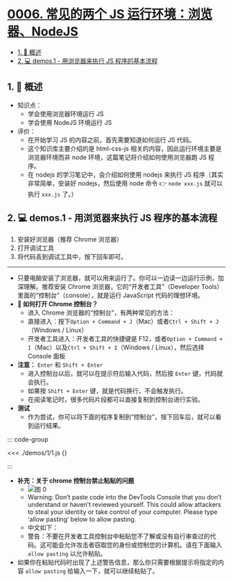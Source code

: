 # [0006. 常见的两个 JS 运行环境：浏览器、NodeJS](https://github.com/Tdahuyou/TNotes.html-css-js/tree/main/notes/0006.%20%E5%B8%B8%E8%A7%81%E7%9A%84%E4%B8%A4%E4%B8%AA%20JS%20%E8%BF%90%E8%A1%8C%E7%8E%AF%E5%A2%83%EF%BC%9A%E6%B5%8F%E8%A7%88%E5%99%A8%E3%80%81NodeJS)

<!-- region:toc -->

- [1. 📝 概述](#1--概述)
- [2. 💻 demos.1 - 用浏览器来执行 JS 程序的基本流程](#2--demos1---用浏览器来执行-js-程序的基本流程)

<!-- endregion:toc -->

## 1. 📝 概述

- 知识点：
  - 学会使用浏览器环境运行 JS
  - 学会使用 NodeJS 环境运行 JS
- 评价：
  - 在开始学习 JS 的内容之前，首先需要知道如何运行 JS 代码。
  - 这个知识库主要介绍的是 html-css-js 相关的内容，因此运行环境主要是浏览器环境而非 node 环境，这篇笔记将介绍如何使用浏览器跑 JS 程序。
  - 在 nodejs 的学习笔记中，会介绍如何使用 nodejs 来执行 JS 程序（其实非常简单，安装好 nodejs，然后使用 node 命令 👉 `node xxx.js` 就可以执行 `xxx.js` 了。）

## 2. 💻 demos.1 - 用浏览器来执行 JS 程序的基本流程

1. 安装好浏览器（推荐 Chrome 浏览器）
2. 打开调试工具
3. 将代码丢到调试工具中，按下回车即可。

---

- 只要电脑安装了浏览器，就可以用来运行了。你可以一边读一边运行示例，加深理解。推荐安装 Chrome 浏览器，它的“开发者工具”（Developer Tools）里面的“控制台”（console），就是运行 JavaScript 代码的理想环境。
- **🤔 如何打开 Chrome 控制台？**
  - 进入 Chrome 浏览器的“控制台”，有两种常见的方法：
  - 直接进入：按下`Option + Command + J`（Mac）或者`Ctrl + Shift + J`（Windows / Linux）
  - 开发者工具进入：开发者工具的快捷键是 F12，或者`Option + Command + I`（Mac）以及`Ctrl + Shift + I`（Windows / Linux），然后选择 Console 面板
- **注意：** `Enter` 和 `Shift + Enter`
  - 进入控制台以后，就可以在提示符后输入代码，然后按 `Enter` 键，代码就会执行。
  - 如果按 `Shift + Enter` 键，就是代码换行，不会触发执行。
  - 在阅读笔记时，很多代码片段都可以直接复制到控制台进行实验。
- **测试**
  - 作为尝试，你可以将下面的程序复制到“控制台”，按下回车后，就可以看到运行结果。

::: code-group

<<< ./demos/1/1.js {}

:::

- **补充：关于 chrome 控制台禁止粘贴的问题**
  - ![图 0](https://cdn.jsdelivr.net/gh/Tdahuyou/imgs@main/2025-08-19-16-43-31.png)
  - Warning: Don’t paste code into the DevTools Console that you don’t understand or haven’t reviewed yourself. This could allow attackers to steal your identity or take control of your computer. Please type ‘allow pasting’ below to allow pasting.
  - 中文如下：
  - 警告：不要在开发者工具控制台中粘贴您不了解或没有自行审查过的代码。这可能会允许攻击者窃取您的身份或控制您的计算机。请在下面输入 `allow pasting` 以允许粘贴。
- 如果你在粘贴代码时出现了上述警告信息，那么你只需要根据提示将指定的内容 `allow pasting` 给输入一下，就可以继续粘贴了。
